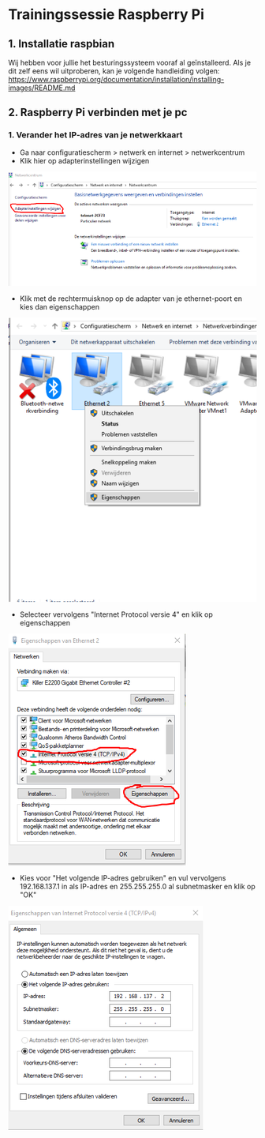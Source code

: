# Trainingssessie Raspberry Pi
## 1. Installatie raspbian
Wij hebben voor jullie het besturingssysteem vooraf al geïnstalleerd. Als je dit zelf eens wil uitproberen, kan je volgende handleiding volgen: https://www.raspberrypi.org/documentation/installation/installing-images/README.md

## 2. Raspberry Pi verbinden met je pc
### 1. Verander het IP-adres van je netwerkkaart
* Ga naar configuratiescherm > netwerk en internet > netwerkcentrum
* Klik hier op adapterinstellingen wijzigen

![Adapeterinstellingen](adapterinstelling1.png)
* Klik met de rechtermuisknop op de adapter van je ethernet-poort en kies dan eigenschappen

![Adapeterinstellingen](adapterinstelling2.png)
* Selecteer vervolgens "Internet Protocol versie 4" en klik op eigenschappen

![Adapeterinstellingen](adapterinstelling3.png)
* Kies voor "Het volgende IP-adres gebruiken" en vul vervolgens 192.168.137.1 in als IP-adres en 255.255.255.0 al subnetmasker en klik op "OK"

![Adapeterinstellingen](adapterinstelling4.png)


